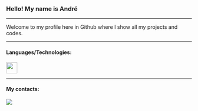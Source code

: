### Hello! My name is André
___

<p></p>

Welcome to my profile here in Github where I show all my projects and codes.
___
<p></p>

#### Languages/Technologies:
<img src="https://user-images.githubusercontent.com/25181517/183423507-c056a6f9-1ba8-4312-a350-19bcbc5a8697.png" width="30" />

___
#### My contacts:
<div> <a href="https://www.linkedin.com/in/luizandrebc/" target="_blank"><img src="https://img.shields.io/badge/-LinkedIn-%230077B5?style=for-the-badge&logo=linkedin&logoColor=white" target="_blank"></a>   </div>  
